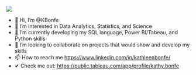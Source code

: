 <img src="https://user-images.githubusercontent.com/33985564/163033663-c38b4d04-6972-449b-bf48-aedeeff664f9.png">

- 👋 Hi, I’m @KBonfe
- 👀 I’m interested in Data Analytics, Statistics, and Science
- 🌱 I’m currently developing my SQL language, Power BI/Tabeau, and Python skills
- 💞️ I’m looking to collaborate on projects that would show and develop my skills
- 📫 How to reach me https://www.linkedin.com/in/kathleenbonfe/
- ✔ Check me out: https://public.tableau.com/app/profile/kathy.bonfe

<!---
KBonfe/KBonfe is a ✨ special ✨ repository because its `README.md` (this file) appears on your GitHub profile.
You can click the Preview link to take a look at your changes.
--->
